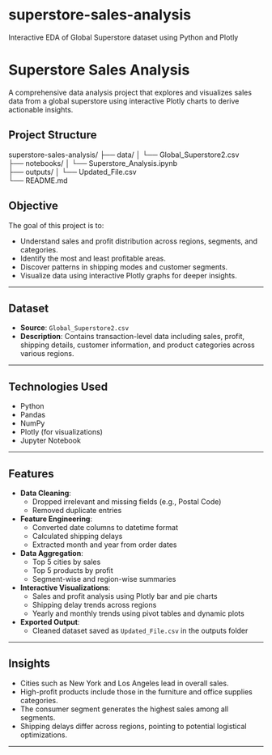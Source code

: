 # superstore-sales-analysis
Interactive EDA of Global Superstore dataset using Python and Plotly
# Superstore Sales Analysis

A comprehensive data analysis project that explores and visualizes sales data from a global superstore using interactive Plotly charts to derive actionable insights.


## Project Structure
superstore-sales-analysis/
├── data/
│   └── Global_Superstore2.csv          
├── notebooks/
│   └── Superstore_Analysis.ipynb        
├── outputs/
│   └── Updated_File.csv                 
└── README.md


## Objective

The goal of this project is to:
- Understand sales and profit distribution across regions, segments, and categories.
- Identify the most and least profitable areas.
- Discover patterns in shipping modes and customer segments.
- Visualize data using interactive Plotly graphs for deeper insights.

---

## Dataset

- **Source**: `Global_Superstore2.csv`
- **Description**: Contains transaction-level data including sales, profit, shipping details, customer information, and product categories across various regions.

---

## Technologies Used

- Python
- Pandas
- NumPy
- Plotly (for visualizations)
- Jupyter Notebook

---

## Features

- **Data Cleaning**:
  - Dropped irrelevant and missing fields (e.g., Postal Code)
  - Removed duplicate entries
- **Feature Engineering**:
  - Converted date columns to datetime format
  - Calculated shipping delays
  - Extracted month and year from order dates
- **Data Aggregation**:
  - Top 5 cities by sales
  - Top 5 products by profit
  - Segment-wise and region-wise summaries
- **Interactive Visualizations**:
  - Sales and profit analysis using Plotly bar and pie charts
  - Shipping delay trends across regions
  - Yearly and monthly trends using pivot tables and dynamic plots
- **Exported Output**:
  - Cleaned dataset saved as `Updated_File.csv` in the outputs folder

---

## Insights

- Cities such as New York and Los Angeles lead in overall sales.
- High-profit products include those in the furniture and office supplies categories.
- The consumer segment generates the highest sales among all segments.
- Shipping delays differ across regions, pointing to potential logistical optimizations.

---

